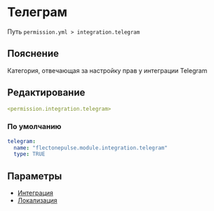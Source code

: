 # Телеграм
Путь `permission.yml > integration.telegram`

## Пояснение
Категория, отвечающая за настройку прав у интеграции Telegram

## Редактирование
```yaml
<permission.integration.telegram>
```

### По умолчанию
```yaml
telegram:
  name: "flectonepulse.module.integration.telegram"
  type: TRUE
```

## Параметры

- [Интеграция](/docs/integration/telegram/)
- [Локализация](/docs/localizations/ru_ru/integration/telegram/)

<!--@include: @/parts/permission/permissionTier3.md-->

